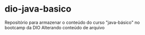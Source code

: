 # dio-java-basico
Repositório para armazenar o conteúdo do curso "java-básico" no bootcamp da DIO
Alterando conteúdo de arquivo
